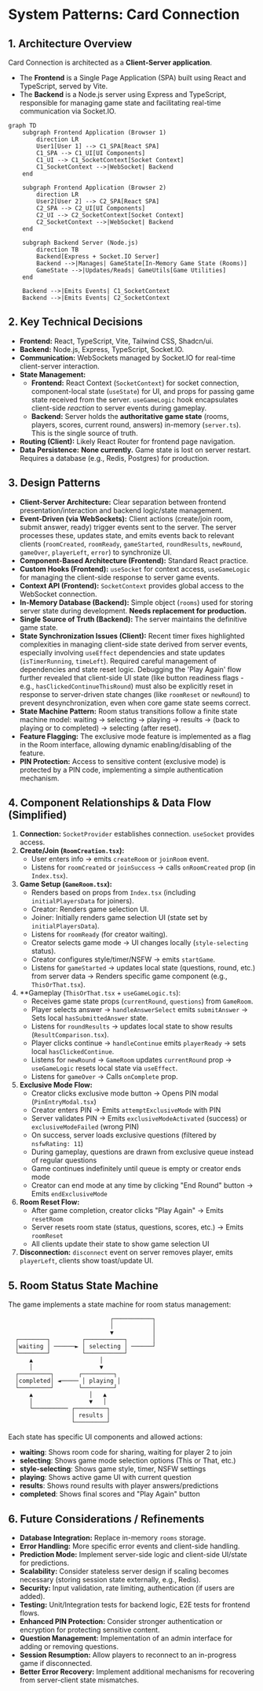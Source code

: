 # System Patterns: Card Connection

## 1. Architecture Overview

Card Connection is architected as a **Client-Server application**. 

- The **Frontend** is a Single Page Application (SPA) built using React and TypeScript, served by Vite.
- The **Backend** is a Node.js server using Express and TypeScript, responsible for managing game state and facilitating real-time communication via Socket.IO.

```mermaid
graph TD
    subgraph Frontend Application (Browser 1)
        direction LR
        User1[User 1] --> C1_SPA[React SPA]
        C1_SPA --> C1_UI[UI Components]
        C1_UI --> C1_SocketContext[Socket Context]
        C1_SocketContext -->|WebSocket| Backend
    end

    subgraph Frontend Application (Browser 2)
        direction LR
        User2[User 2] --> C2_SPA[React SPA]
        C2_SPA --> C2_UI[UI Components]
        C2_UI --> C2_SocketContext[Socket Context]
        C2_SocketContext -->|WebSocket| Backend
    end
    
    subgraph Backend Server (Node.js)
        direction TB
        Backend[Express + Socket.IO Server]
        Backend -->|Manages| GameState[In-Memory Game State (Rooms)]
        GameState -->|Updates/Reads| GameUtils[Game Utilities]
    end

    Backend -->|Emits Events| C1_SocketContext
    Backend -->|Emits Events| C2_SocketContext

```

## 2. Key Technical Decisions

- **Frontend:** React, TypeScript, Vite, Tailwind CSS, Shadcn/ui.
- **Backend:** Node.js, Express, TypeScript, Socket.IO.
- **Communication:** WebSockets managed by Socket.IO for real-time client-server interaction.
- **State Management:** 
    - **Frontend:** React Context (`SocketContext`) for socket connection, component-local state (`useState`) for UI, and props for passing game state received from the server. `useGameLogic` hook encapsulates client-side *reaction* to server events during gameplay.
    - **Backend:** Server holds the **authoritative game state** (rooms, players, scores, current round, answers) in-memory (`server.ts`). This is the single source of truth.
- **Routing (Client):** Likely React Router for frontend page navigation.
- **Data Persistence:** **None currently.** Game state is lost on server restart. Requires a database (e.g., Redis, Postgres) for production.

## 3. Design Patterns

- **Client-Server Architecture:** Clear separation between frontend presentation/interaction and backend logic/state management.
- **Event-Driven (via WebSockets):** Client actions (create/join room, submit answer, ready) trigger events sent to the server. The server processes these, updates state, and emits events back to relevant clients (`roomCreated`, `roomReady`, `gameStarted`, `roundResults`, `newRound`, `gameOver`, `playerLeft`, `error`) to synchronize UI.
- **Component-Based Architecture (Frontend):** Standard React practice.
- **Custom Hooks (Frontend):** `useSocket` for context access, `useGameLogic` for managing the client-side response to server game events.
- **Context API (Frontend):** `SocketContext` provides global access to the WebSocket connection.
- **In-Memory Database (Backend):** Simple object (`rooms`) used for storing server state during development. **Needs replacement for production.**
- **Single Source of Truth (Backend):** The server maintains the definitive game state.
- **State Synchronization Issues (Client):** Recent timer fixes highlighted complexities in managing client-side state derived from server events, especially involving `useEffect` dependencies and state updates (`isTimerRunning`, `timeLeft`). Required careful management of dependencies and state reset logic. Debugging the 'Play Again' flow further revealed that client-side UI state (like button readiness flags - e.g., `hasClickedContinueThisRound`) must also be explicitly reset in response to server-driven state changes (like `roomReset` or `newRound`) to prevent desynchronization, even when core game state seems correct.
- **State Machine Pattern:** Room status transitions follow a finite state machine model: waiting → selecting → playing → results → (back to playing or to completed) → selecting (after reset).
- **Feature Flagging:** The exclusive mode feature is implemented as a flag in the Room interface, allowing dynamic enabling/disabling of the feature.
- **PIN Protection:** Access to sensitive content (exclusive mode) is protected by a PIN code, implementing a simple authentication mechanism.

## 4. Component Relationships & Data Flow (Simplified)

1.  **Connection:** `SocketProvider` establishes connection. `useSocket` provides access.
2.  **Create/Join (`RoomCreation.tsx`):** 
    - User enters info -> emits `createRoom` or `joinRoom` event.
    - Listens for `roomCreated` or `joinSuccess` -> calls `onRoomCreated` prop (in `Index.tsx`).
3.  **Game Setup (`GameRoom.tsx`):**
    - Renders based on props from `Index.tsx` (including `initialPlayersData` for joiners).
    - Creator: Renders game selection UI.
    - Joiner: Initially renders game selection UI (state set by `initialPlayersData`).
    - Listens for `roomReady` (for creator waiting).
    - Creator selects game mode -> UI changes locally (`style-selecting` status).
    - Creator configures style/timer/NSFW -> emits `startGame`.
    - Listens for `gameStarted` -> updates local state (questions, round, etc.) from server data -> Renders specific game component (e.g., `ThisOrThat.tsx`).
4.  **Gameplay (`ThisOrThat.tsx` + `useGameLogic.ts`):
    - Receives game state props (`currentRound`, `questions`) from `GameRoom`.
    - Player selects answer -> `handleAnswerSelect` emits `submitAnswer` -> Sets local `hasSubmittedAnswer` state.
    - Listens for `roundResults` -> updates local state to show results (`ResultComparison.tsx`).
    - Player clicks continue -> `handleContinue` emits `playerReady` -> sets local `hasClickedContinue`.
    - Listens for `newRound` -> `GameRoom` updates `currentRound` prop -> `useGameLogic` resets local state via `useEffect`.
    - Listens for `gameOver` -> Calls `onComplete` prop.
5.  **Exclusive Mode Flow:**
    - Creator clicks exclusive mode button -> Opens PIN modal (`PinEntryModal.tsx`)
    - Creator enters PIN -> Emits `attemptExclusiveMode` with PIN
    - Server validates PIN -> Emits `exclusiveModeActivated` (success) or `exclusiveModeFailed` (wrong PIN)
    - On success, server loads exclusive questions (filtered by `nsfwRating: 11`)
    - During gameplay, questions are drawn from exclusive queue instead of regular questions
    - Game continues indefinitely until queue is empty or creator ends mode
    - Creator can end mode at any time by clicking "End Round" button -> Emits `endExclusiveMode`
6.  **Room Reset Flow:**
    - After game completion, creator clicks "Play Again" -> Emits `resetRoom`
    - Server resets room state (status, questions, scores, etc.) -> Emits `roomReset`
    - All clients update their state to show game selection UI
7.  **Disconnection:** `disconnect` event on server removes player, emits `playerLeft`, clients show toast/update UI.

## 5. Room Status State Machine

The game implements a state machine for room status management:

```
                             ┌───────────┐
                             │           │
                             ▼           │
  ┌────────┐         ┌───────────┐       │
  │waiting │ ──────► │ selecting │ ──────┘
  └────────┘         └───────────┘
      ▲                   │
      │                   ▼
  ┌─────────┐       ┌─────────┐
  │completed│ ◄───── │ playing │
  └─────────┘       └─────────┘
      ▲                │   ▲
      │                ▼   │
      └────────── ┌─────────┐
                  │ results │
                  └─────────┘
```

Each state has specific UI components and allowed actions:
- **waiting**: Shows room code for sharing, waiting for player 2 to join
- **selecting**: Shows game mode selection options (This or That, etc.)
- **style-selecting**: Shows game style, timer, NSFW settings 
- **playing**: Shows active game UI with current question
- **results**: Shows round results with player answers/predictions
- **completed**: Shows final scores and "Play Again" button

## 6. Future Considerations / Refinements

- **Database Integration:** Replace in-memory `rooms` storage.
- **Error Handling:** More specific error events and client-side handling.
- **Prediction Mode:** Implement server-side logic and client-side UI/state for predictions.
- **Scalability:** Consider stateless server design if scaling becomes necessary (storing session state externally, e.g., Redis).
- **Security:** Input validation, rate limiting, authentication (if users are added).
- **Testing:** Unit/Integration tests for backend logic, E2E tests for frontend flows.
- **Enhanced PIN Protection:** Consider stronger authentication or encryption for protecting sensitive content.
- **Question Management:** Implementation of an admin interface for adding or removing questions.
- **Session Resumption:** Allow players to reconnect to an in-progress game if disconnected.
- **Better Error Recovery:** Implement additional mechanisms for recovering from server-client state mismatches.
